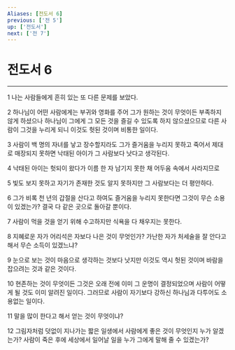 ```yaml
---
Aliases: [전도서 6]
previous: ['전 5']
up: ['전도서']
next: ['전 7']
---
```

# 전도서 6

***


1 나는 사람들에게 흔히 있는 또 다른 문제를 보았다. 

2 하나님이 어떤 사람에게는 부귀와 영화를 주어 그가 원하는 것이 무엇이든 부족하지 않게 하셨으나 하나님이 그에게 그 모든 것을 즐길 수 있도록 하지 않으셨으므로 다른 사람이 그것을 누리게 되니 이것도 헛된 것이며 비통한 일이다. 

3 사람이 백 명의 자녀를 낳고 장수할지라도 그가 즐거움을 누리지 못하고 죽어서 제대로 매장되지 못하면 낙태된 아이가 그 사람보다 낫다고 생각된다. 

4 낙태된 아이는 헛되이 왔다가 이름 한 자 남기지 못한 채 어두움 속에서 사라지므로 

5 빛도 보지 못하고 자기가 존재한 것도 알지 못하지만 그 사람보다는 더 평안하다. 

6 그가 비록 천 년의 갑절을 산다고 하여도 즐거움을 누리지 못한다면 그것이 무슨 소용이 있겠는가? 결국 다 같은 곳으로 돌아갈 뿐이다. 

7 사람이 먹을 것을 얻기 위해 수고하지만 식욕을 다 채우지는 못한다. 

8 지혜로운 자가 어리석은 자보다 나은 것이 무엇인가? 가난한 자가 처세술을 잘 안다고 해서 무슨 소득이 있겠느냐? 

9 눈으로 보는 것이 마음으로 생각하는 것보다 낫지만 이것도 역시 헛된 것이며 바람을 잡으려는 것과 같은 것이다. 

10 현존하는 것이 무엇이든 그것은 오래 전에 이미 그 운명이 결정되었으며 사람이 어떻게 될 것도 이미 알려진 일이다. 그러므로 사람이 자기보다 강하신 하나님과 다투어도 소용없는 일이다. 

11 말을 많이 한다고 해서 얻는 것이 무엇이냐? 

12 그림자처럼 덧없이 지나가는 짧은 일생에서 사람에게 좋은 것이 무엇인지 누가 알겠는가? 사람이 죽은 후에 세상에서 일어날 일을 누가 그에게 말해 줄 수 있겠는가?
